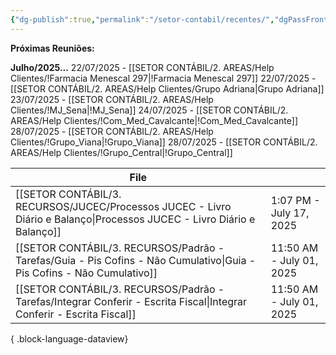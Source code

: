 ```yaml
---
{"dg-publish":true,"permalink":"/setor-contabil/recentes/","dgPassFrontmatter":true,"created":"2025-07-14T17:35:31.415-03:00","updated":"2025-07-18T14:34:04.333-03:00"}
---
```



**Próximas Reuniões:**

**Julho/2025...**
22/07/2025 - [[SETOR CONTÁBIL/2. AREAS/Help Clientes/!Farmacia Menescal 297\|!Farmacia Menescal 297]]
22/07/2025 - [[SETOR CONTÁBIL/2. AREAS/Help Clientes/Grupo Adriana\|Grupo Adriana]]
23/07/2025 - [[SETOR CONTÁBIL/2. AREAS/Help Clientes/!MJ_Sena\|!MJ_Sena]]
24/07/2025 - [[SETOR CONTÁBIL/2. AREAS/Help Clientes/!Com_Med_Cavalcante\|!Com_Med_Cavalcante]]
28/07/2025 - [[SETOR CONTÁBIL/2. AREAS/Help Clientes/!Grupo_Viana\|!Grupo_Viana]]
28/07/2025 - [[SETOR CONTÁBIL/2. AREAS/Help Clientes/!Grupo_Central\|!Grupo_Central]]



| File                                                                                                                       |                          |
| -------------------------------------------------------------------------------------------------------------------------- | ------------------------ |
| [[SETOR CONTÁBIL/3. RECURSOS/JUCEC/Processos JUCEC - Livro Diário e Balanço\|Processos JUCEC - Livro Diário e Balanço]] | 1:07 PM - July 17, 2025  |
| [[SETOR CONTÁBIL/3. RECURSOS/Padrão - Tarefas/Guia - Pis Cofins - Não Cumulativo\|Guia - Pis Cofins - Não Cumulativo]]  | 11:50 AM - July 01, 2025 |
| [[SETOR CONTÁBIL/3. RECURSOS/Padrão - Tarefas/Integrar Conferir - Escrita Fiscal\|Integrar Conferir - Escrita Fiscal]]  | 11:50 AM - July 01, 2025 |

{ .block-language-dataview}






